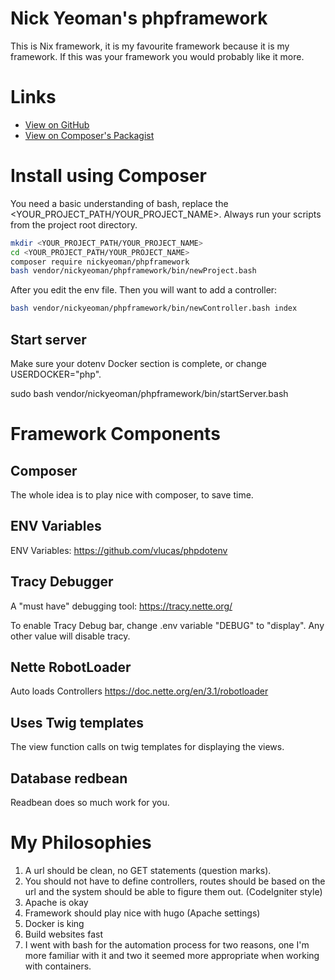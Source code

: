 # Nick Yeoman's phpframework

This is Nix framework, it is my favourite framework because it is my framework.
If this was your framework you would probably like it more.

# Links

* [View on GitHub](https://github.com/nickyeoman/phpframework)
* [View on Composer's Packagist](https://packagist.org/packages/nickyeoman/phpframework)

# Install using Composer

You need a basic understanding of bash, replace the <YOUR_PROJECT_PATH/YOUR_PROJECT_NAME>.
Always run your scripts from the project root directory.

```bash
mkdir <YOUR_PROJECT_PATH/YOUR_PROJECT_NAME>
cd <YOUR_PROJECT_PATH/YOUR_PROJECT_NAME>
composer require nickyeoman/phpframework
bash vendor/nickyeoman/phpframework/bin/newProject.bash
```

After you edit the env file.
Then you will want to add a controller:

```bash
bash vendor/nickyeoman/phpframework/bin/newController.bash index
```

## Start server

Make sure your dotenv Docker section is complete, or change USERDOCKER="php".

sudo bash vendor/nickyeoman/phpframework/bin/startServer.bash


# Framework Components

## Composer

The whole idea is to play nice with composer, to save time.

## ENV Variables

ENV Variables: https://github.com/vlucas/phpdotenv

## Tracy Debugger

A "must have" debugging tool: https://tracy.nette.org/

To enable Tracy Debug bar, change .env variable "DEBUG" to "display".
Any other value will disable tracy.

## Nette RobotLoader

Auto loads Controllers
https://doc.nette.org/en/3.1/robotloader

## Uses Twig templates

The view function calls on twig templates for displaying the views.

## Database redbean

Readbean does so much work for you.

# My Philosophies

1. A url should be clean, no GET statements (question marks).
1. You should not have to define controllers, routes should be based on the url and the system should be able to figure them out. (CodeIgniter style)
1. Apache is okay
1. Framework should play nice with hugo (Apache settings)
1. Docker is king
1. Build websites fast
1. I went with bash for the automation process for two reasons, one I'm more familiar with it and two it seemed more appropriate when working with containers.
